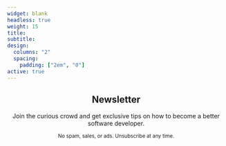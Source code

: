 ```yaml
---
widget: blank
headless: true
weight: 15
title:
subtitle:
design:
  columns: "2"
  spacing:
    padding: ["2em", "0"]
active: true
---
```


<div style="text-align: center">

## Newsletter

Join the curious crowd and get exclusive tips on how to become a better software developer.

<script async data-uid="c5699c15a9" src="https://arhohuttunen.ck.page/c5699c15a9/index.js"></script>

<small>No spam, sales, or ads. Unsubscribe at any time.</small>

</div>
